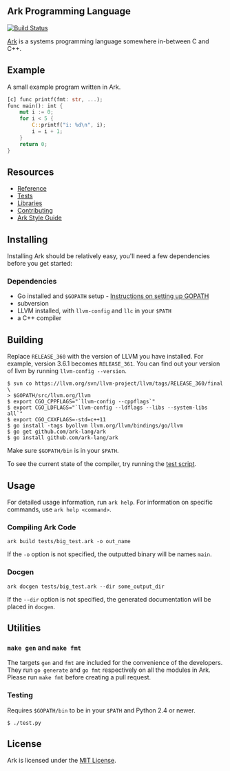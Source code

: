 ## Ark Programming Language
[![Build Status](https://travis-ci.org/ark-lang/ark.png?branch=master)][1]

[Ark](//www.ark-lang.org) is a systems programming language somewhere in-between C and C++.

## Example
A small example program written in Ark.

```rust
[c] func printf(fmt: str, ...);
func main(): int {
    mut i := 0;
    for i < 5 {
        C::printf("i: %d\n", i);
        i = i + 1;
    }
    return 0;
}
```

## Resources
* [Reference](https://github.com/ark-lang/ark-docs/blob/master/REFERENCE.md)
* [Tests](/tests/)
* [Libraries](/lib/)
* [Contributing](/CONTRIBUTING.md)
* [Ark Style Guide](https://github.com/ark-lang/ark-docs/blob/master/STYLEGUIDE.md)

## Installing
Installing Ark should be relatively easy, you'll need a few dependencies before
you get started:

### Dependencies
* Go installed and `$GOPATH` setup - [Instructions on setting up GOPATH](https://golang.org/doc/code.html#GOPATH)
* subversion
* LLVM installed, with `llvm-config` and `llc` in your `$PATH`
* a C++ compiler

## Building
Replace `RELEASE_360` with the version of LLVM you have installed. For example, version 3.6.1 becomes `RELEASE_361`. You can find out your version of llvm by running `llvm-config --version`.

    $ svn co https://llvm.org/svn/llvm-project/llvm/tags/RELEASE_360/final \
    > $GOPATH/src/llvm.org/llvm
    $ export CGO_CPPFLAGS="`llvm-config --cppflags`"
    $ export CGO_LDFLAGS="`llvm-config --ldflags --libs --system-libs all`"
    $ export CGO_CXXFLAGS=-std=c++11
    $ go install -tags byollvm llvm.org/llvm/bindings/go/llvm
    $ go get github.com/ark-lang/ark
    $ go install github.com/ark-lang/ark

Make sure `$GOPATH/bin` is in your `$PATH`.

To see the current state of the compiler, try running the [test script](#testing).

## Usage
For detailed usage information, run `ark help`. For information on specific commands, use `ark help <command>`.

### Compiling Ark Code
```
ark build tests/big_test.ark -o out_name
```
If the `-o` option is not specified, the outputted binary will be names `main`.

### Docgen
```
ark docgen tests/big_test.ark --dir some_output_dir
```
If the `--dir` option is not specified, the generated documentation will be placed in `docgen`.

## Utilities
### `make gen` and `make fmt`
The targets `gen` and `fmt` are included for the convenience of the developers. They run `go generate` and `go fmt` respectively on all the modules in Ark. Please run `make fmt` before creating a pull request.

### Testing
Requires `$GOPATH/bin` to be in your `$PATH` and Python 2.4 or newer.

    $ ./test.py

## License
Ark is licensed under the [MIT License](/LICENSE).

[1]: https://travis-ci.org/ark-lang/ark "Build Status"
